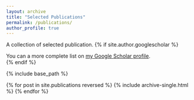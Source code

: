 ```yaml
---
layout: archive
title: "Selected Publications"
permalink: /publications/
author_profile: true
---
```

A collection of selected publication.
{% if site.author.googlescholar %}
  <div class="wordwrap">You can a more complete list on <a href="{{site.author.googlescholar}}">my Google Scholar profile</a>.</div>
{% endif %}

{% include base_path %}

{% for post in site.publications reversed %}
  {% include archive-single.html %}
{% endfor %}
